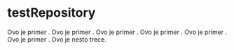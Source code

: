 # testRepository
Ovo je primer .
Ovo je primer .
Ovo je primer .
Ovo je primer .
Ovo je primer .
Ovo je primer .
Ovo je nesto trece.
